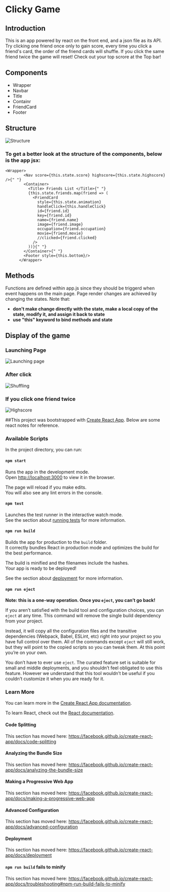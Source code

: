 # Clicky Game


## Introduction
This is an app powered by react on the front end, and a json file as its API.
Try clicking one friend once only to gain score, every time you click a friend's card, the order of the friend cards will shuffle. If you click the same friend twice the game will reset! Check out your top scrore at the Top bar!
 
## Components
- Wrapper
- Navbar
- Title
- Containr
- FriendCard
- Footer

## Structure

![Structure](/public/assets/images/structure.png)

### To get a better look at the structure of the components, below is the app jsx:

```
<Wrapper>
        <Nav score={this.state.score} highscore={this.state.highscore} />{" "}
        <Container>
          <Title> Friends List </Title>{" "}
          {this.state.friends.map(friend => (
            <FriendCard
              style={this.state.animation}
              handleClick={this.handleClick}
              id={friend.id}
              key={friend.id}
              name={friend.name}
              image={friend.image}
              occupation={friend.occupation}
              movie={friend.movie}
              //clicked={friend.clicked}
            />
          ))}{" "}
        </Container>{" "}
        <Footer style={this.bottom}/>
      </Wrapper>
 ```     



## Methods
Functions are defined within app.js since they should be triggerd when event happens on the main page. Page render changes are achieved by changing the states.
Note that:
- **don't make change directly with the state, make a local copy of the state, modify it, and assign it back to state**
- **use "this" keyword to bind methods and state**


## Display of the game

### Launching Page
![Launching page](/public/assets/images/initial.png)
### After click
![Shuffling](/public/assets/images/shuffle.png)
### If you click one friend twice
![Highscore](/public/assets/images/highscore.png)



##This project was bootstrapped with [Create React App](https://github.com/facebook/create-react-app). Below are some react notes for reference.

### Available Scripts

In the project directory, you can run:

#### `npm start`

Runs the app in the development mode.<br />
Open [http://localhost:3000](http://localhost:3000) to view it in the browser.

The page will reload if you make edits.<br />
You will also see any lint errors in the console.

#### `npm test`

Launches the test runner in the interactive watch mode.<br />
See the section about [running tests](https://facebook.github.io/create-react-app/docs/running-tests) for more information.

#### `npm run build`

Builds the app for production to the `build` folder.<br />
It correctly bundles React in production mode and optimizes the build for the best performance.

The build is minified and the filenames include the hashes.<br />
Your app is ready to be deployed!

See the section about [deployment](https://facebook.github.io/create-react-app/docs/deployment) for more information.

#### `npm run eject`

**Note: this is a one-way operation. Once you `eject`, you can’t go back!**

If you aren’t satisfied with the build tool and configuration choices, you can `eject` at any time. This command will remove the single build dependency from your project.

Instead, it will copy all the configuration files and the transitive dependencies (Webpack, Babel, ESLint, etc) right into your project so you have full control over them. All of the commands except `eject` will still work, but they will point to the copied scripts so you can tweak them. At this point you’re on your own.

You don’t have to ever use `eject`. The curated feature set is suitable for small and middle deployments, and you shouldn’t feel obligated to use this feature. However we understand that this tool wouldn’t be useful if you couldn’t customize it when you are ready for it.

### Learn More

You can learn more in the [Create React App documentation](https://facebook.github.io/create-react-app/docs/getting-started).

To learn React, check out the [React documentation](https://reactjs.org/).

#### Code Splitting

This section has moved here: https://facebook.github.io/create-react-app/docs/code-splitting

#### Analyzing the Bundle Size

This section has moved here: https://facebook.github.io/create-react-app/docs/analyzing-the-bundle-size

#### Making a Progressive Web App

This section has moved here: https://facebook.github.io/create-react-app/docs/making-a-progressive-web-app

#### Advanced Configuration

This section has moved here: https://facebook.github.io/create-react-app/docs/advanced-configuration

#### Deployment

This section has moved here: https://facebook.github.io/create-react-app/docs/deployment

#### `npm run build` fails to minify

This section has moved here: https://facebook.github.io/create-react-app/docs/troubleshooting#npm-run-build-fails-to-minify
